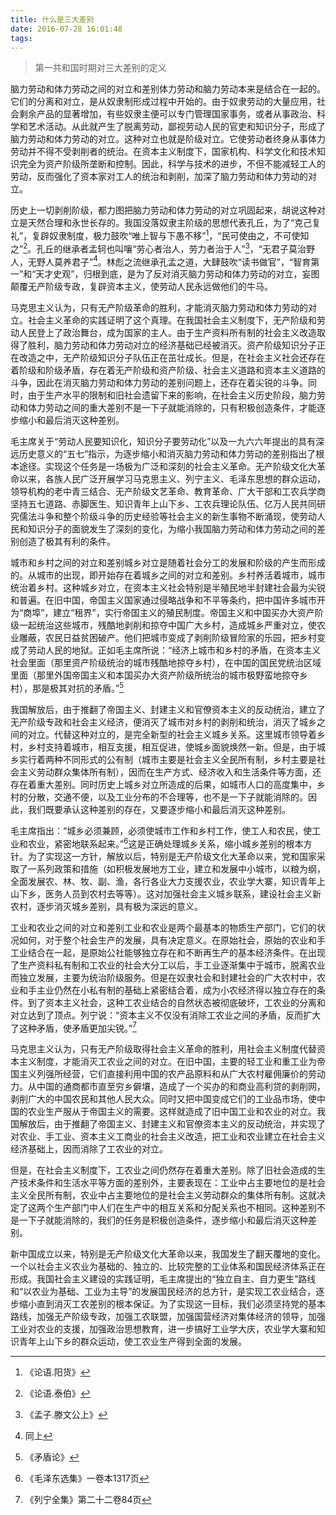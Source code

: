 ```yaml
---
title: 什么是三大差别
date: 2016-07-28 16:01:48
tags: 
---
```


>第一共和国时期对三大差别的定义

脑力劳动和体力劳动之间的对立和差别体力劳动和脑力劳动本来是结合在一起的。它们的分离和对立，是从奴隶制形成过程中开始的。由于奴隶劳动的大量应用，社会剩余产品的显著增加，有些奴隶主便可以专门管理国家事务，或者从事政治、科学和艺术活动。从此就产生了脱离劳动，鄙视劳动人民的官吏和知识分子，形成了脑力劳动和体力劳动的对立。这种对立也就是阶级对立。它使劳动者终身从事体力劳动并不得不受剥削者的统治。在资本主义制度下，国家机构、科学文化和技术知识完全为资产阶级所垄断和控制。因此，科学与技术的进步，不但不能减轻工人的劳动，反而强化了资本家对工人的统治和剥削，加深了脑力劳动和体力劳动的对立。

历史上一切剥削阶级，都力图把脑力劳动和体力劳动的对立巩固起来，胡说这种对立是天然合理和永世长存的。我国没落奴隶主阶级的思想代表孔丘，为了“克己复礼”，复辟奴隶制度，极力鼓吹“唯上智与下愚不移”[^1]，“民可使由之，不可使知之”[^2]。孔丘的继承者孟轲也叫嚷“劳心者治人，劳力者治于人”[^3]，“无君子莫治野人，无野人莫养君子”[^4]。林彪之流继承孔孟之道，大肆鼓吹“读书做官”，“智育第一”和“天才史观”，归根到底，是为了反对消灭脑力劳动和体力劳动的对立，妄图颠覆无产阶级专政，复辟资本主义，使劳动人民永远做他们的牛马。

马克思主义认为，只有无产阶级革命的胜利，才能消灭脑力劳动和体力劳动的对立。社会主义革命的实践证明了这个真理。在我国社会主义制度下，无产阶级和劳动人民登上了政治舞台，成为国家的主人。由于生产资料所有制的社会主义改造取得了胜利，脑力劳动和体力劳动对立的经济基础已经被消灭。资产阶级知识分子正在改造之中，无产阶级知识分子队伍正在茁壮成长。但是，在社会主义社会还存在着阶级和阶级矛盾，存在着无产阶级和资产阶级、社会主义道路和资本主义道路的斗争，因此在消灭脑力劳动和体力劳动的差别问题上，还存在着尖锐的斗争。同时，由于生产水平的限制和旧社会遗留下来的影响，在社会主义历史阶段，脑力劳动和体力劳动之间的重大差别不是一下子就能消除的，只有积极创造条件，才能逐步缩小和最后消灭这种差别。

毛主席关于“劳动人民要知识化，知识分子要劳动化”以及一九六六年提出的具有深远历史意义的“五七”指示，为逐步缩小和消灭脑力劳动和体力劳动的差别指出了根本途径。实现这个任务是一场极为广泛和深刻的社会主义革命。无产阶级文化大革命以来，各族人民广泛开展学习马克思主义、列宁主义、毛泽东思想的群众运动，领导机构的老中青三结合、无产阶级文艺革命、教育革命、广大干部和工农兵学商坚持五七道路、赤脚医生、知识青年上山下乡、工农兵理论队伍、亿万人民共同研究儒法斗争和整个阶级斗争的历史经验等社会主义的新生事物不断涌现，使劳动人民和知识分子的面貌发生了深刻的变化，为缩小我国脑力劳动和体力劳动之间的差别创造了极其有利的条件。

城市和乡村之间的对立和差别城乡对立是随着社会分工的发展和阶级的产生而形成的。从城市的出现，即开始存在着城乡之间的对立和差别。乡村养活着城市，城市统治着乡村。这种城乡对立，在资本主义社会特别是半殖民地半封建社会最为尖锐和普遍。在旧中国，帝国主义国家通过侵略战争和不平等条约，把中国许多城市开为“商埠”，建立“租界”，实行帝国主义的殖民制度。帝国主义和中国买办大资产阶级一起统治这些城市，残酷地剥削和掠夺中国广大乡村，造成城乡严重对立，使农业雕蔽，农民日益贫困破产。他们把城市变成了剥削阶级冒险家的乐园，把乡村变成了劳动人民的地狱。正如毛主席所说：“经济上城市和乡村的矛盾，在资本主义社会里面（那里资产阶级统治的城市残酷地掠夺乡村），在中国的国民党统治区域里面（那里外国帝国主义和本国买办大资产阶级所统治的城市极野蛮地掠夺乡村），那是极其对抗的矛盾。”[^5]

我国解放后，由于推翻了帝国主义、封建主义和官僚资本主义的反动统治，建立了无产阶级专政和社会主义经济，便消灭了城市对乡村的剥削和统治，消灭了城乡之间的对立。代替这种对立的，是完全新型的社会主义城乡关系。这里城市领导着乡村，乡村支持着城市，相互支援，相互促进，使城乡面貌焕然一新。但是，由于城乡实行着两种不同形式的公有制（城市主要是社会主义全民所有制，乡村主要是社会主义劳动群众集体所有制），因而在生产方式、经济收入和生活条件等方面，还存在着重大差别。同时历史上城乡对立所造成的后果，如城市人口的高度集中，乡村的分散，交通不便，以及工业分布的不合理等，也不是一下子就能消除的。因此，我们既要承认这种差别的存在，又要逐步缩小和最后消灭这种差别。

毛主席指出：“城乡必须兼顾，必须使城市工作和乡村工作，使工人和农民，使工业和农业，紧密地联系起来。”[^6]这是正确处理城乡关系，缩小城乡差别的根本方针。为了实现这一方针，解放以后，特别是无产阶级文化大革命以来，党和国家采取了一系列政策和措施（如积极发展地方工业，建立和发展中小城市，以粮为纲，全面发展农、林、牧、副、渔，各行各业大力支援农业，农业学大寨，知识青年上山下乡，医务人员到农村去等等）。这对加强社会主义城乡联系，建设社会主义新农村，逐步消灭城乡差别，具有极为深远的意义。

工业和农业之间的对立和差别工业和农业是两个最基本的物质生产部门，它们的状况如何，对于整个社会生产的发展，具有决定意义。在原始社会，原始的农业和手工业结合在一起，是原始公社能够独立存在和不断再生产的基本经济条件。在出现了生产资料私有制和工农业的社会大分工以后，手工业逐渐集中于城市，脱离农业而独立发展，主要为统治阶级服务。但是在奴隶社会和封建社会的广大农村中，农业和手主业仍然在小私有制的基础上紧密结合着，成为小农经济得以独立存在的条件。到了资本主义社会，这种工农业结合的自然状态被彻底破坏，工农业的分离和对立达到了顶点。列宁说：“资本主义不仅没有消除工农业之间的矛盾，反而扩大了这种矛盾，使矛盾更加尖锐。”[^7]

马克思主义认为，只有无产阶级取得社会主义革命的胜利，用社会主义制度代替资本主义制度，才能消灭工农业之间的对立。在旧中国，主要的轻工业和重工业为帝国主义列强所经营，它们直接利用中国的农产品原料和从广大农村雇佣廉价的劳动力。从中国的通商都市直至穷乡僻壤，造成了一个买办的和商业高利贷的剥削网，剥削广大的中国农民和其他人民大众。同时又把中国变成它们的工业品市场，使中国的农业生产服从于帝国主义的需要。这样就造成了旧中国工业和农业的对立。我国解放后，由于推翻了帝国主义、封建主义和官僚资本主义的反动统治，并实现了对农业、手工业、资本主义工商业的社会主义改造，把工业和农业建立在社会主义经济基础上，因而消除了工农业的对立。

但是，在社会主义制度下，工农业之间仍然存在着重大差别。除了旧社会造成的生产技术条件和生活水平等方面的差别外，主要表现在：工业中占主要地位的是社会主义全民所有制，农业中占主要地位的是社会主义劳动群众的集体所有制。这就决定了这两个生产部门中人们在生产中的相互关系和分配关系也不相同。这种差别不是一下子就能消除的，我们的任务是积极创造条件，逐步缩小和最后消灭这种差别。

新中国成立以来，特别是无产阶级文化大革命以来，我国发生了翻天覆地的变化。一个以社会主义农业为基础的、独立的、比较完整的工业体系和国民经济体系正在形成。我国社会主义建设的实践证明，毛主席提出的“独立自主、自力更生”路线和“以农业为基础、工业为主导”的发展国民经济的总方针，是实现工农业结合，逐步缩小直到消灭工农差别的根本保证。为了实现这一目标，我们必须坚持党的基本路线，加强无产阶级专政，加强工农联盟，加强国营经济对集体经济的领导，加强工业对农业的支援，加强政治思想教育，进一步搞好工业学大庆，农业学大寨和知识青年上山下乡的群众运动，使工农业生产得到全面的发展。

[^1]: 《论语.阳货》

[^2]: 《论语.泰伯》

[^3]: 《孟子.滕文公上》

[^4]: 同上

[^5]: 《矛盾论》

[^6]: 《毛泽东选集》一卷本1317页

[^7]: 《列宁全集》第二十二卷84页
